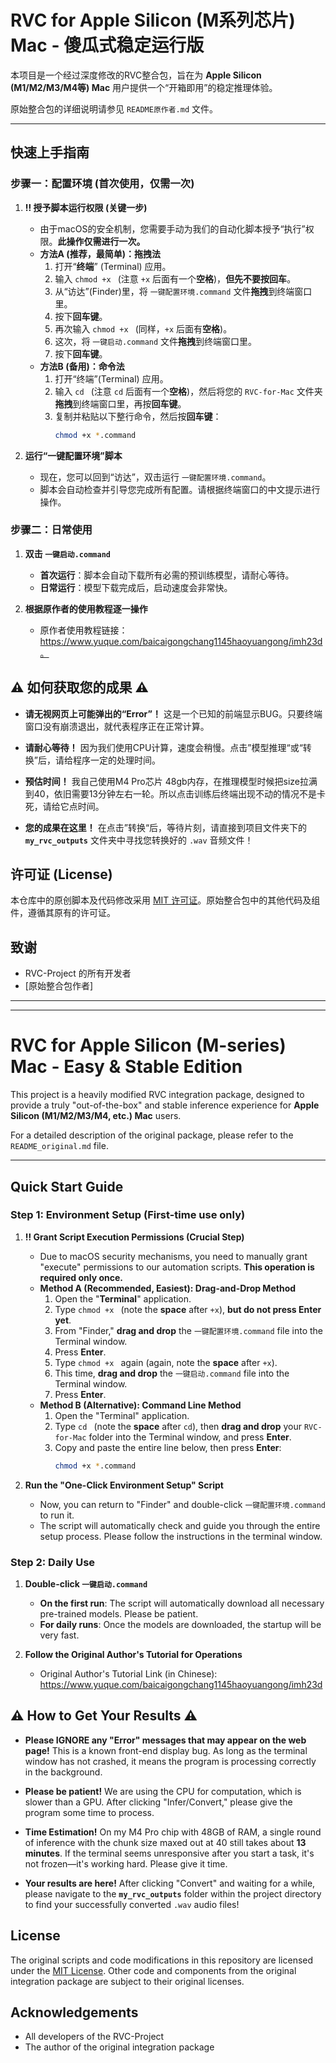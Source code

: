 # RVC for Apple Silicon (M系列芯片) Mac - 傻瓜式稳定运行版

本项目是一个经过深度修改的RVC整合包，旨在为 **Apple Silicon (M1/M2/M3/M4等) Mac** 用户提供一个“开箱即用”的稳定推理体验。

原始整合包的详细说明请参见 `README原作者.md` 文件。

---

## 快速上手指南

### 步骤一：配置环境 (首次使用，仅需一次)
1.  **‼️ 授予脚本运行权限 (关键一步)**
    *   由于macOS的安全机制，您需要手动为我们的自动化脚本授予“执行”权限。**此操作仅需进行一次。**
    *   **方法A (推荐，最简单)：拖拽法**
        1.  打开“**终端**” (Terminal) 应用。
        2.  输入 `chmod +x ` (注意 `+x` 后面有一个**空格**)，**但先不要按回车**。
        3.  从“访达”(Finder)里，将 `一键配置环境.command` 文件**拖拽**到终端窗口里。
        4.  按下**回车键**。
        5.  再次输入 `chmod +x ` (同样，`+x` 后面有**空格**)。
        6.  这次，将 `一键启动.command` 文件**拖拽**到终端窗口里。
        7.  按下**回车键**。
    *   **方法B (备用)：命令法**
        1.  打开“终端”(Terminal) 应用。
        2.  输入 `cd ` (注意 `cd` 后面有一个**空格**)，然后将您的 `RVC-for-Mac` 文件夹**拖拽**到终端窗口里，再按**回车键**。
        3.  复制并粘贴以下整行命令，然后按**回车键**：
            ```bash
            chmod +x *.command
            ```

2.  **运行“一键配置环境”脚本**
    *   现在，您可以回到“访达”，双击运行 `一键配置环境.command`。
    *   脚本会自动检查并引导您完成所有配置。请根据终端窗口的中文提示进行操作。

### 步骤二：日常使用
1.  **双击 `一键启动.command`**
    *   **首次运行**：脚本会自动下载所有必需的预训练模型，请耐心等待。
    *   **日常运行**：模型下载完成后，启动速度会非常快。

2.  **根据原作者的使用教程逐一操作**
    *   原作者使用教程链接：https://www.yuque.com/baicaigongchang1145haoyuangong/imh23d。

## ⚠️ **如何获取您的成果** ⚠️

*   **请无视网页上可能弹出的“Error”！** 这是一个已知的前端显示BUG。只要终端窗口没有崩溃退出，就代表程序正在正常计算。

*   **请耐心等待！** 因为我们使用CPU计算，速度会稍慢。点击”模型推理“或“转换”后，请给程序一定的处理时间。
*   **预估时间！** 我自己使用M4 Pro芯片 48gb内存，在推理模型时候把size拉满到40，依旧需要13分钟左右一轮。所以点击训练后终端出现不动的情况不是卡死，请给它点时间。

*   **您的成果在这里！** 在点击”转换“后，等待片刻，请直接到项目文件夹下的 **`my_rvc_outputs`** 文件夹中寻找您转换好的 `.wav` 音频文件！

## 许可证 (License)

本仓库中的原创脚本及代码修改采用 [MIT 许可证](LICENSE)。原始整合包中的其他代码及组件，遵循其原有的许可证。

## 致谢

*   RVC-Project 的所有开发者
*   [原始整合包作者]

---
---

# RVC for Apple Silicon (M-series) Mac - Easy & Stable Edition

This project is a heavily modified RVC integration package, designed to provide a truly "out-of-the-box" and stable inference experience for **Apple Silicon (M1/M2/M3/M4, etc.) Mac** users.

For a detailed description of the original package, please refer to the `README_original.md` file.

---

## Quick Start Guide

### Step 1: Environment Setup (First-time use only)
1.  **‼️ Grant Script Execution Permissions (Crucial Step)**
    *   Due to macOS security mechanisms, you need to manually grant "execute" permissions to our automation scripts. **This operation is required only once.**
    *   **Method A (Recommended, Easiest): Drag-and-Drop Method**
        1.  Open the "**Terminal**" application.
        2.  Type `chmod +x ` (note the **space** after `+x`), **but do not press Enter yet**.
        3.  From "Finder," **drag and drop** the `一键配置环境.command` file into the Terminal window.
        4.  Press **Enter**.
        5.  Type `chmod +x ` again (again, note the **space** after `+x`).
        6.  This time, **drag and drop** the `一键启动.command` file into the Terminal window.
        7.  Press **Enter**.
    *   **Method B (Alternative): Command Line Method**
        1.  Open the "Terminal" application.
        2.  Type `cd ` (note the **space** after `cd`), then **drag and drop** your `RVC-for-Mac` folder into the Terminal window, and press **Enter**.
        3.  Copy and paste the entire line below, then press **Enter**:
            ```bash
            chmod +x *.command
            ```

2.  **Run the "One-Click Environment Setup" Script**
    *   Now, you can return to "Finder" and double-click `一键配置环境.command` to run it.
    *   The script will automatically check and guide you through the entire setup process. Please follow the instructions in the terminal window.

### Step 2: Daily Use
1.  **Double-click `一键启动.command`**
    *   **On the first run**: The script will automatically download all necessary pre-trained models. Please be patient.
    *   **For daily runs**: Once the models are downloaded, the startup will be very fast.

2.  **Follow the Original Author's Tutorial for Operations**
    *   Original Author's Tutorial Link (in Chinese): https://www.yuque.com/baicaigongchang1145haoyuangong/imh23d

## ⚠️ **How to Get Your Results** ⚠️

*   **Please IGNORE any "Error" messages that may appear on the web page!** This is a known front-end display bug. As long as the terminal window has not crashed, it means the program is processing correctly in the background.

*   **Please be patient!** We are using the CPU for computation, which is slower than a GPU. After clicking "Infer/Convert," please give the program some time to process.
*   **Time Estimation!** On my M4 Pro chip with 48GB of RAM, a single round of inference with the chunk size maxed out at 40 still takes about **13 minutes**. If the terminal seems unresponsive after you start a task, it's not frozen—it's working hard. Please give it time.

*   **Your results are here!** After clicking "Convert" and waiting for a while, please navigate to the **`my_rvc_outputs`** folder within the project directory to find your successfully converted `.wav` audio files!

## License

The original scripts and code modifications in this repository are licensed under the [MIT License](LICENSE). Other code and components from the original integration package are subject to their original licenses.

## Acknowledgements

*   All developers of the RVC-Project
*   The author of the original integration package

